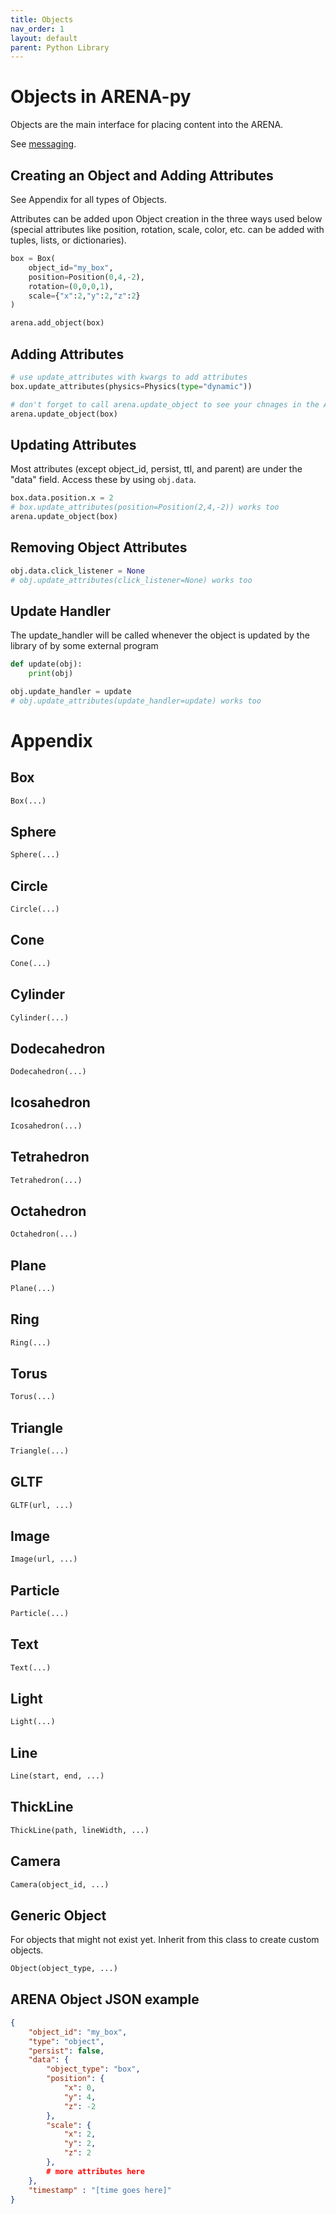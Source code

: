 ```yaml
---
title: Objects
nav_order: 1
layout: default
parent: Python Library
---
```


# Objects in ARENA-py

Objects are the main interface for placing content into the ARENA.

See [messaging](https://arena.conix.io/content/messaging/examples.html).

## Creating an Object and Adding Attributes
See Appendix for all types of Objects.

Attributes can be added upon Object creation in the three ways used below (special attributes like position, rotation, scale, color, etc. can be added with tuples, lists, or dictionaries).
```python
box = Box(
    object_id="my_box",
    position=Position(0,4,-2),
    rotation=(0,0,0,1),
    scale={"x":2,"y":2,"z":2}
)

arena.add_object(box)
```

## Adding Attributes
```python
# use update_attributes with kwargs to add attributes
box.update_attributes(physics=Physics(type="dynamic"))

# don't forget to call arena.update_object to see your chnages in the ARENA!
arena.update_object(box)
```

## Updating Attributes
Most attributes (except object_id, persist, ttl, and parent) are under the "data" field. Access these by using ```obj.data```.
```python
box.data.position.x = 2
# box.update_attributes(position=Position(2,4,-2)) works too
arena.update_object(box)
```

## Removing Object Attributes
```python
obj.data.click_listener = None
# obj.update_attributes(click_listener=None) works too
```

## Update Handler
The update_handler will be called whenever the object is updated by the library of by some external program
```python
def update(obj):
    print(obj)

obj.update_handler = update
# obj.update_attributes(update_handler=update) works too
```

# Appendix

## Box
```python
Box(...)
```

## Sphere
```python
Sphere(...)
```

## Circle
```python
Circle(...)
```

## Cone
```python
Cone(...)
```

## Cylinder
```python
Cylinder(...)
```

## Dodecahedron
```python
Dodecahedron(...)
```

## Icosahedron
```python
Icosahedron(...)
```

## Tetrahedron
```python
Tetrahedron(...)
```

## Octahedron
```python
Octahedron(...)
```

## Plane
```python
Plane(...)
```

## Ring
```python
Ring(...)
```

## Torus
```python
Torus(...)
```

## Triangle
```python
Triangle(...)
```

## GLTF
```python
GLTF(url, ...)
```

## Image
```python
Image(url, ...)
```

## Particle
```python
Particle(...)
```

## Text
```python
Text(...)
```

## Light
```python
Light(...)
```

## Line
```python
Line(start, end, ...)
```

## ThickLine
```python
ThickLine(path, lineWidth, ...)
```

## Camera
```python
Camera(object_id, ...)
```

## Generic Object
For objects that might not exist yet. Inherit from this class to create custom objects.
```python
Object(object_type, ...)
```

## ARENA Object JSON example
```json
{
    "object_id": "my_box",
    "type": "object",
    "persist": false,
    "data": {
        "object_type": "box",
        "position": {
            "x": 0,
            "y": 4,
            "z": -2
        },
        "scale": {
            "x": 2,
            "y": 2,
            "z": 2
        },
        # more attributes here
    },
    "timestamp" : "[time goes here]"
}
```
